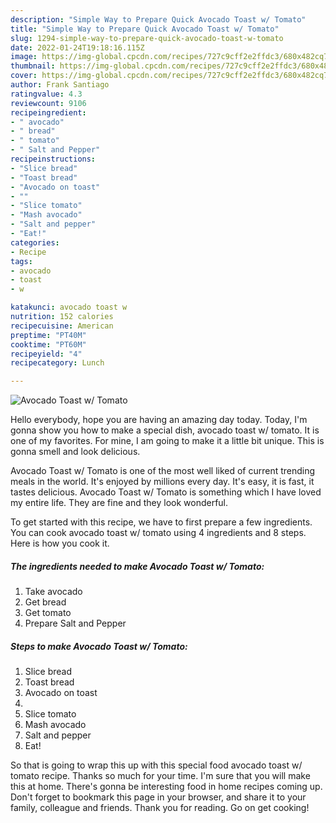 ```yaml
---
description: "Simple Way to Prepare Quick Avocado Toast w/ Tomato"
title: "Simple Way to Prepare Quick Avocado Toast w/ Tomato"
slug: 1294-simple-way-to-prepare-quick-avocado-toast-w-tomato
date: 2022-01-24T19:18:16.115Z
image: https://img-global.cpcdn.com/recipes/727c9cff2e2ffdc3/680x482cq70/avocado-toast-w-tomato-recipe-main-photo.jpg
thumbnail: https://img-global.cpcdn.com/recipes/727c9cff2e2ffdc3/680x482cq70/avocado-toast-w-tomato-recipe-main-photo.jpg
cover: https://img-global.cpcdn.com/recipes/727c9cff2e2ffdc3/680x482cq70/avocado-toast-w-tomato-recipe-main-photo.jpg
author: Frank Santiago
ratingvalue: 4.3
reviewcount: 9106
recipeingredient:
- " avocado"
- " bread"
- " tomato"
- " Salt and Pepper"
recipeinstructions:
- "Slice bread"
- "Toast bread"
- "Avocado on toast"
- ""
- "Slice tomato"
- "Mash avocado"
- "Salt and pepper"
- "Eat!"
categories:
- Recipe
tags:
- avocado
- toast
- w

katakunci: avocado toast w 
nutrition: 152 calories
recipecuisine: American
preptime: "PT40M"
cooktime: "PT60M"
recipeyield: "4"
recipecategory: Lunch

---
```



![Avocado Toast w/ Tomato](https://img-global.cpcdn.com/recipes/727c9cff2e2ffdc3/680x482cq70/avocado-toast-w-tomato-recipe-main-photo.jpg)

Hello everybody, hope you are having an amazing day today. Today, I'm gonna show you how to make a special dish, avocado toast w/ tomato. It is one of my favorites. For mine, I am going to make it a little bit unique. This is gonna smell and look delicious.



Avocado Toast w/ Tomato is one of the most well liked of current trending meals in the world. It's enjoyed by millions every day. It's easy, it is fast, it tastes delicious. Avocado Toast w/ Tomato is something which I have loved my entire life. They are fine and they look wonderful.


To get started with this recipe, we have to first prepare a few ingredients. You can cook avocado toast w/ tomato using 4 ingredients and 8 steps. Here is how you cook it.

<!--inarticleads1-->

##### The ingredients needed to make Avocado Toast w/ Tomato:

1. Take  avocado
1. Get  bread
1. Get  tomato
1. Prepare  Salt and Pepper




<!--inarticleads2-->

##### Steps to make Avocado Toast w/ Tomato:

1. Slice bread
1. Toast bread
1. Avocado on toast
1. 
1. Slice tomato
1. Mash avocado
1. Salt and pepper
1. Eat!




So that is going to wrap this up with this special food avocado toast w/ tomato recipe. Thanks so much for your time. I'm sure that you will make this at home. There's gonna be interesting food in home recipes coming up. Don't forget to bookmark this page in your browser, and share it to your family, colleague and friends. Thank you for reading. Go on get cooking!
